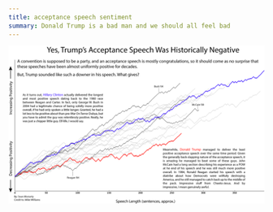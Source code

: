 ```yaml
---
title: acceptance speech sentiment
summary: Donald Trump is a bad man and we should all feel bad
---
```


![the chart](acceptance_speeches_v4_2.png)
